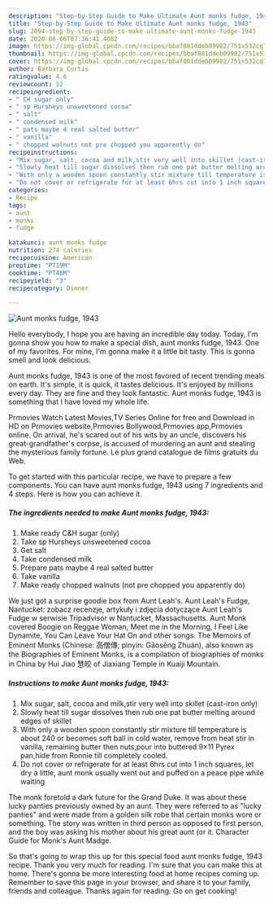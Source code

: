 ```yaml
---
description: "Step-by-Step Guide to Make Ultimate Aunt monks fudge, 1943"
title: "Step-by-Step Guide to Make Ultimate Aunt monks fudge, 1943"
slug: 2094-step-by-step-guide-to-make-ultimate-aunt-monks-fudge-1943
date: 2020-08-06T07:36:41.408Z
image: https://img-global.cpcdn.com/recipes/bbaf081ddeb09982/751x532cq70/aunt-monks-fudge-1943-recipe-main-photo.jpg
thumbnail: https://img-global.cpcdn.com/recipes/bbaf081ddeb09982/751x532cq70/aunt-monks-fudge-1943-recipe-main-photo.jpg
cover: https://img-global.cpcdn.com/recipes/bbaf081ddeb09982/751x532cq70/aunt-monks-fudge-1943-recipe-main-photo.jpg
author: Barbara Curtis
ratingvalue: 4.6
reviewcount: 12
recipeingredient:
- " CH sugar only"
- " sp Hursheys unsweetened cocoa"
- " salt"
- " condensed milk"
- " pats maybe 4 real salted butter"
- " vanilla"
- " chopped walnuts not pre chopped you apparently do"
recipeinstructions:
- "Mix sugar, salt, cocoa and milk,stir very well into skillet (cast-iron only)"
- "Slowly heat till sugar dissolves then rub one pat butter melting around edges of skillet"
- "With only a wooden spoon constantly stir mixture till temperature is about 240 or becomes soft ball in cold water, remove from heat stir in vanilla, remaining butter then nuts,pour into buttered 9×11 Pyrex pan,hide from Ronnie till completely cooled."
- "Do not cover or refrigerate for at least 6hrs cut into 1 inch squares, let dry a little, aunt monk usually went out and puffed on a peace pipe while waiting"
categories:
- Recipe
tags:
- aunt
- monks
- fudge

katakunci: aunt monks fudge 
nutrition: 274 calories
recipecuisine: American
preptime: "PT19M"
cooktime: "PT46M"
recipeyield: "3"
recipecategory: Dinner

---
```



![Aunt monks fudge, 1943](https://img-global.cpcdn.com/recipes/bbaf081ddeb09982/751x532cq70/aunt-monks-fudge-1943-recipe-main-photo.jpg)

Hello everybody, I hope you are having an incredible day today. Today, I'm gonna show you how to make a special dish, aunt monks fudge, 1943. One of my favorites. For mine, I'm gonna make it a little bit tasty. This is gonna smell and look delicious.

Aunt monks fudge, 1943 is one of the most favored of recent trending meals on earth. It's simple, it is quick, it tastes delicious. It's enjoyed by millions every day. They are fine and they look fantastic. Aunt monks fudge, 1943 is something that I have loved my whole life.

Prmovies Watch Latest Movies,TV Series Online for free and Download in HD on Prmovies website,Prmovies Bollywood,Prmovies app,Prmovies online. On arrival, he&#39;s scared out of his wits by an uncle, discovers his great-grandfather&#39;s corpse, is accused of murdering an aunt and stealing the mysterious family fortune. Le plus grand catalogue de films gratuits du Web.


To get started with this particular recipe, we have to prepare a few components. You can have aunt monks fudge, 1943 using 7 ingredients and 4 steps. Here is how you can achieve it.

<!--inarticleads1-->

##### The ingredients needed to make Aunt monks fudge, 1943:

1. Make ready  C&amp;H sugar (only)
1. Take  sp Hursheys unsweetened cocoa
1. Get  salt
1. Take  condensed milk
1. Prepare  pats maybe 4 real salted butter
1. Take  vanilla
1. Make ready  chopped walnuts (not pre chopped you apparently do)


We just got a surprise goodie box from Aunt Leah&#39;s. Aunt Leah&#39;s Fudge, Nantucket: zobacz recenzje, artykuły i zdjęcia dotyczące Aunt Leah&#39;s Fudge w serwisie Tripadvisor w Nantucket, Massachusetts. Aunt Monk covered Boogie on Reggae Woman, Meet me in the Morning, I Feel Like Dynamite, You Can Leave Your Hat On and other songs. The Memoirs of Eminent Monks (Chinese: 高僧傳; pinyin: Gāosēng Zhuàn), also known as the Biographies of Eminent Monks, is a compilation of biographies of monks in China by Hui Jiao 慧皎 of Jiaxiang Temple in Kuaiji Mountain. 

<!--inarticleads2-->

##### Instructions to make Aunt monks fudge, 1943:

1. Mix sugar, salt, cocoa and milk,stir very well into skillet (cast-iron only)
1. Slowly heat till sugar dissolves then rub one pat butter melting around edges of skillet
1. With only a wooden spoon constantly stir mixture till temperature is about 240 or becomes soft ball in cold water, remove from heat stir in vanilla, remaining butter then nuts,pour into buttered 9×11 Pyrex pan,hide from Ronnie till completely cooled.
1. Do not cover or refrigerate for at least 6hrs cut into 1 inch squares, let dry a little, aunt monk usually went out and puffed on a peace pipe while waiting


The monk foretold a dark future for the Grand Duke. It was about these lucky panties previously owned by an aunt. They were referred to as &#34;lucky panties&#34; and were made from a golden silk robe that certain monks wore or something. The story was written in third person as opposed to first person, and the boy was asking his mother about his great aunt (or it. Character Guide for Monk&#39;s Aunt Madge. 

So that's going to wrap this up for this special food aunt monks fudge, 1943 recipe. Thank you very much for reading. I'm sure that you can make this at home. There's gonna be more interesting food at home recipes coming up. Remember to save this page in your browser, and share it to your family, friends and colleague. Thanks again for reading. Go on get cooking!
